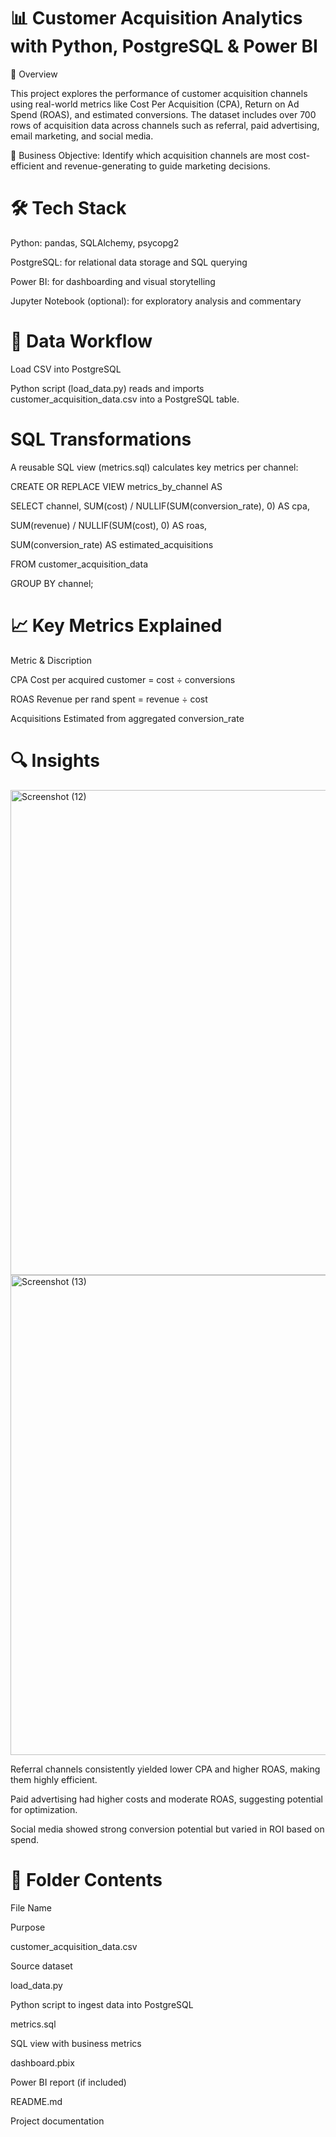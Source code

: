 # 📊 Customer Acquisition Analytics with Python, PostgreSQL & Power BI

🚀 Overview

This project explores the performance of customer acquisition channels using real-world metrics like Cost Per Acquisition (CPA), Return on Ad Spend (ROAS), and estimated conversions. The dataset includes over 700 rows of acquisition data across channels such as referral, paid advertising, email marketing, and social media.

📌 Business Objective: Identify which acquisition channels are most cost-efficient and revenue-generating to guide marketing decisions.

# 🛠 Tech Stack

Python: pandas, SQLAlchemy, psycopg2

PostgreSQL: for relational data storage and SQL querying

Power BI: for dashboarding and visual storytelling

Jupyter Notebook (optional): for exploratory analysis and commentary

# 🔄 Data Workflow

Load CSV into PostgreSQL

Python script (load_data.py) reads and imports customer_acquisition_data.csv into a PostgreSQL table.

# SQL Transformations

A reusable SQL view (metrics.sql) calculates key metrics per channel:

CREATE OR REPLACE VIEW metrics_by_channel AS

SELECT
  channel,
  SUM(cost) / NULLIF(SUM(conversion_rate), 0) AS cpa,
  
  SUM(revenue) / NULLIF(SUM(cost), 0) AS roas,
  
  SUM(conversion_rate) AS estimated_acquisitions
  
FROM customer_acquisition_data

GROUP BY channel;

# 📈 Key Metrics Explained

Metric & Discription

CPA Cost per acquired customer = cost ÷ conversions

ROAS Revenue per rand spent = revenue ÷ cost

Acquisitions  Estimated from aggregated conversion_rate



# 🔍 Insights

<img width="1752" height="776" alt="Screenshot (12)" src="https://github.com/user-attachments/assets/b85e3299-92eb-4eb4-8ec8-0ffc688fe266" />


<img width="1371" height="768" alt="Screenshot (13)" src="https://github.com/user-attachments/assets/28b24752-b348-408f-893b-60f8af268a6b" />


Referral channels consistently yielded lower CPA and higher ROAS, making them highly efficient.

Paid advertising had higher costs and moderate ROAS, suggesting potential for optimization.

Social media showed strong conversion potential but varied in ROI based on spend.

# 📁 Folder Contents

File Name

Purpose

customer_acquisition_data.csv

Source dataset

load_data.py

Python script to ingest data into PostgreSQL

metrics.sql

SQL view with business metrics

dashboard.pbix

Power BI report (if included)

README.md

Project documentation

